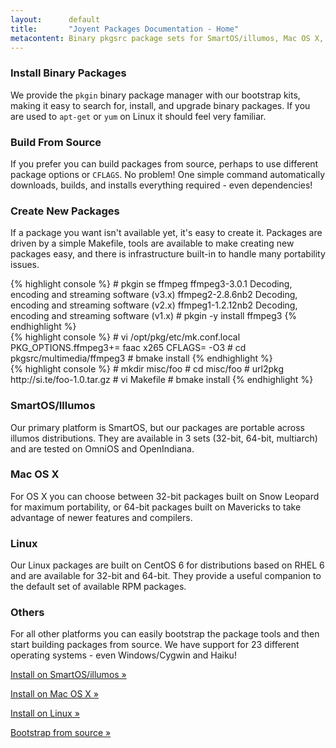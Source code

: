 ```yaml
---
layout:      default
title:       "Joyent Packages Documentation - Home"
metacontent: Binary pkgsrc package sets for SmartOS/illumos, Mac OS X, and Linux
---
```


<div class="container">
	<div class="row">
		<div class="col-md-4">
			<h3>Install Binary Packages</h3>
			<p>
				We provide the <code>pkgin</code> binary package manager with our bootstrap kits,
				making it easy to search for, install, and upgrade binary packages.  If you are used to
				<code>apt-get</code> or <code>yum</code> on Linux it should feel very familiar.
			</p>
		</div>
		<div class="col-md-4">
			<h3>Build From Source</h3>
			<p>
				If you prefer you can build packages from source, perhaps to use different package
				options or <code>CFLAGS</code>.  No problem!  One simple command automatically
				downloads, builds, and installs everything required - even dependencies!
			</p>
		</div>
		<div class="col-md-4">
			<h3>Create New Packages</h3>
			<p>
				If a package you want isn't available yet, it's easy to create it.  Packages are driven
				by a simple Makefile, tools are available to make creating new packages easy, and there
				is infrastructure built-in to handle many portability issues.
			</p>
		</div>
	</div>
	<div class="row">
		<div class="col-md-4">
{% highlight console %}
# pkgin se ffmpeg
ffmpeg3-3.0.1        Decoding, encoding and streaming software (v3.x)
ffmpeg2-2.8.6nb2     Decoding, encoding and streaming software (v2.x)
ffmpeg1-1.2.12nb2    Decoding, encoding and streaming software (v1.x)
# pkgin -y install ffmpeg3
{% endhighlight %}
		</div>
		<div class="col-md-4">
{% highlight console %}
# vi /opt/pkg/etc/mk.conf.local
PKG_OPTIONS.ffmpeg3+=	faac x265
CFLAGS=			-O3
# cd pkgsrc/multimedia/ffmpeg3
# bmake install
{% endhighlight %}
		</div>
		<div class="col-md-4">
{% highlight console %}
# mkdir misc/foo
# cd misc/foo
# url2pkg http://si.te/foo-1.0.tar.gz
# vi Makefile
# bmake install
{% endhighlight %}
		</div>
	</div>
	<div class="row">
		<div class="col-md-3">
			<h3>SmartOS/Illumos</h3>
			<p>Our primary platform is SmartOS, but our packages are portable across illumos distributions.  They are available in 3 sets (32-bit, 64-bit, multiarch) and are tested on OmniOS and OpenIndiana.</p>
		</div>
		<div class="col-md-3">
			<h3>Mac OS X</h3>
			<p>For OS X you can choose between 32-bit packages built on Snow Leopard for maximum portability, or 64-bit packages built on Mavericks to take advantage of newer features and compilers.</p>
		</div>
		<div class="col-md-3">
			<h3>Linux</h3>
			<p>Our Linux packages are built on CentOS 6 for distributions based on RHEL 6 and are available for 32-bit and 64-bit.  They provide a useful companion to the default set of available RPM packages.</p>
		</div>
		<div class="col-md-3">
			<h3>Others</h3>
			<p>For all other platforms you can easily bootstrap the package tools and then start building packages from source.  We have support for 23 different operating systems - even Windows/Cygwin and Haiku!</p>
		</div>
	</div>
	<div class="row">
		<div class="col-md-3">
			<p><a class="btn btn-orange" href="/install-on-illumos/" role="button">Install on SmartOS/illumos &raquo;</a></p>
		</div>
		<div class="col-md-3">
			<p><a class="btn btn-orange" href="/install-on-osx/" role="button">Install on Mac OS X &raquo;</a></p>
		</div>
		<div class="col-md-3">
			<p><a class="btn btn-orange" href="/install-on-linux/" role="button">Install on Linux &raquo;</a></p>
		</div>
		<div class="col-md-3">
			<p><a class="btn btn-orange" href="/bootstrap/" role="button">Bootstrap from source &raquo;</a></p>
		</div>
	</div>
</div>

